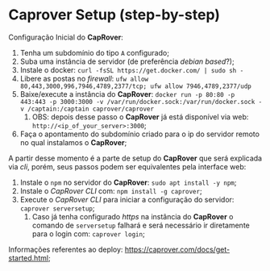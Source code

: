 # Caprover Setup (step-by-step)

Configuração Inicial do **CapRover**:

1. Tenha um subdomínio do tipo `A` configurado;
1. Suba uma instância de servidor (de preferência _debian based_?);
1. Instale o docker: `curl -fsSL https://get.docker.com/ | sudo sh -`
1. Libere as postas no _firewall_: `ufw allow 80,443,3000,996,7946,4789,2377/tcp; ufw allow 7946,4789,2377/udp`
1. Baixe/execute a instância do **CapRover**: `docker run -p 80:80 -p 443:443 -p 3000:3000 -v /var/run/docker.sock:/var/run/docker.sock -v /captain:/captain caprover/caprover`
	1. OBS: depois desse passo o **CapRover** já está disponível via web: `http://<ip_of_your_server>:3000`;
1. Faça o apontamento do subdomínio criado para o ip do servidor remoto no qual instalamos o **CapRover**;

A partir desse momento é a parte de setup do **CapRover** que será explicada via _cli_, porém, seus passos podem ser equivalentes pela interface web:

1. Instale o `npm` no servidor do **CapRover**: `sudo apt install -y npm`;
1. Instale o _CapRover CLI_ com: `npm install -g caprover`;
1. Execute o _CapRover CLI_ para iniciar a configuração do servidor: `caprover serversetup`;
	1. Caso já tenha configurado _https_ na instância do **CapRover** o comando de `serversetup` falhará e será necessário ir diretamente para o login com: `caprover login`;

Informações referentes ao deploy: <https://caprover.com/docs/get-started.html>;

